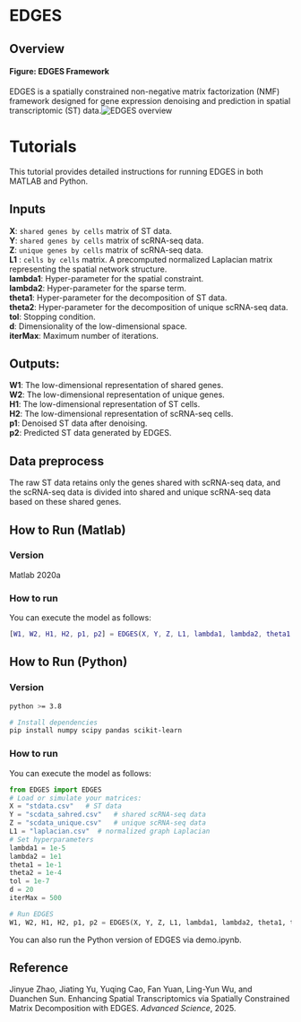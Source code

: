 # EDGES
## Overview
#### Figure: EDGES Framework 
EDGES is a spatially constrained non-negative matrix factorization (NMF) framework designed for gene expression denoising and prediction in spatial transcriptomic (ST) data.![EDGES overview](https://i.imgur.com/SpWkY1M.png)
#  Tutorials
This tutorial provides detailed instructions for running EDGES in both MATLAB and Python.

## Inputs
**X**: `shared genes by cells` matrix of ST data.\
**Y**:  `shared genes by cells`  matrix of scRNA-seq data.\
**Z**: `unique genes by cells` matrix of scRNA-seq data.\
**L1** :  `cells by cells` matrix. A precomputed normalized Laplacian matrix representing the spatial network structure.\
**lambda1**: Hyper-parameter for the spatial constraint.\
**lambda2**: Hyper-parameter for the sparse term.\
**theta1**: Hyper-parameter for the decomposition of ST data.\
**theta2**: Hyper-parameter for the decomposition of unique scRNA-seq data.\
**tol**: Stopping condition.\
**d**: Dimensionality of the low-dimensional space.\
**iterMax**: Maximum number of iterations.
## Outputs:
**W1**: The low-dimensional representation of shared genes.\
**W2**: The low-dimensional representation of unique genes.\
**H1**: The low-dimensional representation of ST cells.\
**H2**: The low-dimensional representation of scRNA-seq cells.\
**p1**: Denoised ST data after denoising.\
**p2**: Predicted ST data generated by EDGES.
## Data preprocess
The raw ST data retains only the genes shared with scRNA-seq data, and the scRNA-seq data is divided into shared and unique scRNA-seq data based on these shared genes.
## How to Run (Matlab)
### Version
Matlab 2020a
### How to run
You can execute the model as follows:
```matlab
​[W1, W2, H1, H2, p1, p2] = EDGES(X, Y, Z, L1, lambda1, lambda2, theta1, theta2, tol, d, iterMax);
```
## How to Run (Python)
### Version
```bash
python >= 3.8

# Install dependencies
pip install numpy scipy pandas scikit-learn
```
### How to run
You can execute the model as follows:
```python
from EDGES import EDGES
# Load or simulate your matrices:
X = "stdata.csv"   # ST data
Y = "scdata_sahred.csv"   # shared scRNA-seq data
Z = "scdata_unique.csv"   # unique scRNA-seq data
L1 = "laplacian.csv"  # normalized graph Laplacian
# Set hyperparameters
lambda1 = 1e-5
lambda2 = 1e1
theta1 = 1e-1
theta2 = 1e-4
tol = 1e-7
d = 20
iterMax = 500

# Run EDGES
W1, W2, H1, H2, p1, p2 = EDGES(X, Y, Z, L1, lambda1, lambda2, theta1, theta2, tol, d, iterMax)
```
You can also run the Python version of EDGES via demo.ipynb.
## Reference
Jinyue Zhao, Jiating Yu, Yuqing Cao, Fan Yuan, Ling-Yun Wu, and Duanchen Sun. Enhancing Spatial Transcriptomics via Spatially Constrained Matrix Decomposition with EDGES. *Advanced Science*, 2025.


